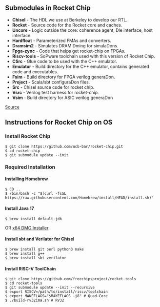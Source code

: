 
## Submodules in Rocket Chip 

+ **Chisel** - The HDL we use at Berkeley to develop our RTL. 
+ **Rocket** - Source code for the Rocket core and caches. 
+ **Uncore** - Logic outside the core: coherence agent, Dle interface, host interface.
+ **Hardfloat** - Parameterized FMAs and converters.
+ **Dramsim2** - Simulates DRAM Dming for simulaDons.
+ **Fpga-zync** - Code that helps get rocket-chip on FPGAs.
+ **Riscv-tools** - SoPware toolchain used with this version of Rocket Chip.
+ **CSrc** - Glue code to be used with the C++ emulator.
+ **Emulator** - Build directory for the C++ emulator, contains generated code and executables.
+ **Fsim** - Build directory for FPGA verilog generaDon.
+ **Project** - Scala/sbt configuraDon files.
+ **Src** - Chisel source code for rocket chip.
+ **Vsrc** - Verilog test harness for rocket-chip.
+ **Vsim** - Build directory for ASIC verilog generaDon 

[Source](https://riscv.org/wp-content/uploads/2015/01/riscv-rocket-chip-tutorial-bootcamp-jan2015.pdf)

## Instructions for Rocket Chip on OS

### Install Rocket Chip

    $ git clone https://github.com/ucb-bar/rocket-chip.git
    $ cd rocket-chip
    $ git submodule update --init

### Required Installation 
#### Installing Homebrew 
    
    $ CD ..
    $ /bin/bash -c "$(curl -fsSL https://raw.githubusercontent.com/Homebrew/install/HEAD/install.sh)"

#### Install Java 17  
  
    $ brew install default-jdk
    
  OR [x64 DMG Installer](https://www.oracle.com/java/technologies/downloads/#jdk17-mac)
  
#### Install sbt and Verilator for Chisel

    $ brew install git perl python3 make
    $ brew install g++
    $ brew install sbt verilator
    
#### Install RISC-V ToolChain

    $ git clone https://github.com/freechipsproject/rocket-tools
    $ cd rocket-tools
    $ git submodule update --init --recursive
    $ export RISCV=/path/to/install/riscv/toolchain
    $ export MAKEFLAGS="$MAKEFLAGS -j8" # Quad-Core
    $ ./build-rv32ima.sh # RV32
    
    
    

